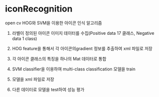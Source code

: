# iconRecognition
open cv HOG와 SVM을 이용한 아이콘 인식 알고리즘

1. 라벨이 정의된 아이콘 이미지 데이터를 수집(Positive data 17 클래스, Negative data 1 class)


2. HOG feature을 통해서 각 아이콘의gradient 정보를  추출하여 xml 파일로 저장


3. 각 아이콘 클래스의 특징을 하나의 Mat 데이터로 통합


4. SVM classifier을 이용하여 multi-class classification 모델을 train

6. 모델을 xml 파일로 저장

7. 다른 데이터로 모델을 test하여 성능 평가

